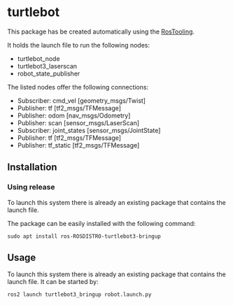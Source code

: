 # turtlebot

This package has be created automatically using the [RosTooling](https://github.com/ipa320/RosTooling).


It holds the launch file to run the following nodes:
- turtlebot_node
- turtlebot3_laserscan
- robot_state_publisher

The listed nodes offer the following connections:
- Subscriber: cmd_vel [geometry_msgs/Twist]
- Publisher: tf [tf2_msgs/TFMessage]
- Publisher: odom [nav_msgs/Odometry]
- Publisher: scan [sensor_msgs/LaserScan]
- Subscriber: joint_states [sensor_msgs/JointState]
- Publisher: tf [tf2_msgs/TFMessage]
- Publisher: tf_static [tf2_msgs/TFMessage]

## Installation

### Using release

To launch this system there is already an existing package that contains the launch file.

The package can be easily installed with the following command:

```
sudo apt install ros-ROSDISTRO-turtlebot3-bringup
```



## Usage

To launch this system there is already an existing package that contains the launch file. It can be started by:

```
ros2 launch turtlebot3_bringup robot.launch.py 
```



